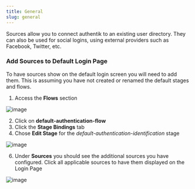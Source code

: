 ```yaml
---
title: General
slug: general
---
```


Sources allow you to connect authentik to an existing user directory. They can also be used for social logins, using external providers such as Facebook, Twitter, etc.

### Add Sources to Default Login Page

To have sources show on the default login screen you will need to add them. This is assuming you have not created or renamed the default stages and flows.

1. Access the **Flows** section

![image](https://user-images.githubusercontent.com/42992675/200095461-7fd0374e-3565-44fc-a50f-27a03e21c3b4.png)

2. Click on **default-authentication-flow**
3. Click the **Stage Bindings** tab
4. Chose **Edit Stage** for the _default-authentication-identification_ stage

![image](https://user-images.githubusercontent.com/42992675/200095484-6fe2e34d-6165-4c5a-87d5-fcfd463a8e04.png)

6. Under **Sources** you should see the additional sources you have configured. Click all applicable sources to have them displayed on the Login Page

![image](https://user-images.githubusercontent.com/42992675/200095514-15d81fca-d842-4f0f-b8d5-8341b661d198.png)
